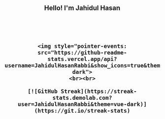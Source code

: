 <div align="center">
	<h2>Hello! I'm Jahidul Hasan<h2>
	<br><br>
	
	<img style="pointer-events: src="https://github-readme-stats.vercel.app/api?username=JahidulHasanRabbi&show_icons=true&theme=vue-dark">
	<br><br>

	[![GitHub Streak](https://streak-stats.demolab.com?user=JahidulHasanRabbi&theme=vue-dark)](https://git.io/streak-stats)
	
</div>

<!--
**JahidulHasanRabbi/JahidulHasanRabbi** is a ✨ _special_ ✨ repository because its `README.md` (this file) appears on your GitHub profile.

Here are some ideas to get you started:

- 🔭 I’m currently working on ...
- 🌱 I’m currently learning ...
- 👯 I’m looking to collaborate on ...
- 🤔 I’m looking for help with ...
- 💬 Ask me about ...
- 📫 How to reach me: ...
- 😄 Pronouns: ...
- ⚡ Fun fact: ...
-->
